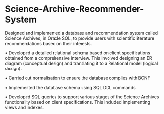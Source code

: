 # Science-Archive-Recommender-System
Designed and implemented a database and recommendation system called Science Archives, in Oracle SQL, to provide users with scientific literature recommendations based on their interests. 

• Developed a detailed relational schema based on client specifications obtained from a comprehensive interview. This involved designing an ER diagram (conceptual design) and translating it to a Relational model (logical design).

• Carried out normalisation to ensure the database complies with BCNF

• Implemented the database schema using SQL DDL commands

• Developed SQL queries to support various stages of the Science Archives functionality based on client specifications. This included implementing views and indexes.
